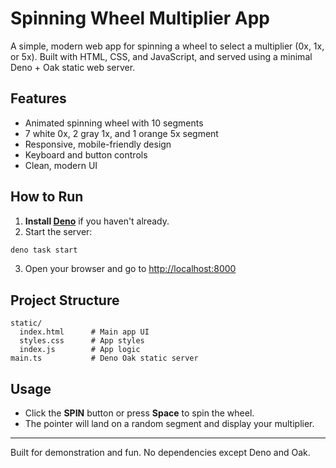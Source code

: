 # Spinning Wheel Multiplier App

A simple, modern web app for spinning a wheel to select a multiplier (0x, 1x, or 5x). Built with HTML, CSS, and JavaScript, and served using a minimal Deno + Oak static web server.

## Features
- Animated spinning wheel with 10 segments
- 7 white 0x, 2 gray 1x, and 1 orange 5x segment
- Responsive, mobile-friendly design
- Keyboard and button controls
- Clean, modern UI

## How to Run

1. **Install [Deno](https://deno.com/manual/getting_started/installation)** if you haven't already.
2. Start the server:

```sh
deno task start
```

3. Open your browser and go to [http://localhost:8000](http://localhost:8000)

## Project Structure

```
static/
  index.html      # Main app UI
  styles.css      # App styles
  index.js        # App logic
main.ts           # Deno Oak static server
```

## Usage
- Click the **SPIN** button or press **Space** to spin the wheel.
- The pointer will land on a random segment and display your multiplier.

---

Built for demonstration and fun. No dependencies except Deno and Oak.